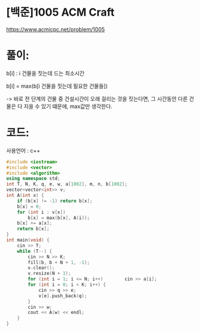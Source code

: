 # [백준]1005 ACM Craft

https://www.acmicpc.net/problem/1005

# 풀이:

b[i] : i 건물을 짓는데 드는 최소시간

b[i] = max(b[i 건물을 짓는데 필요한 건물들])

-> 바로 전 단계의 건물 중 건설시간이 오래 걸리는 것을 짓는다면, 그 시간동안 다른 건물은 다 지을 수 있기 떄문에, max값만 생각한다.



# **코드:**

사용언어 : c++
```c++
#include <iostream>
#include <vector>
#include <algorithm>
using namespace std;
int T, N, K, q, e, w, a[1002], m, n, b[1002];
vector<vector<int>> v;
int A(int x) {
	if (b[x] != -1)	return b[x];
	b[x] = 0;
	for (int i : v[x])
		b[x] = max(b[x], A(i));
	b[x] += a[x];
	return b[x];
}
int main(void) {
	cin >> T;
	while (T--) {
		cin >> N >> K;
		fill(b, b + N + 1, -1);
		v.clear();
		v.resize(N + 1);
		for (int i = 1; i <= N; i++)		cin >> a[i];
		for (int i = 0; i < K; i++) {
			cin >> q >> e;
			v[e].push_back(q);
		}
		cin >> w;
		cout << A(w) << endl;
	}
}
```


